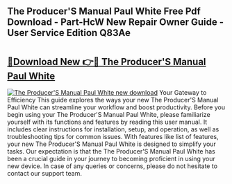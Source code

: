 ## The Producer'S Manual Paul White Free Pdf Download - Part-HcW New Repair Owner Guide - User Service Edition Q83Ae

# <h2><a href="http://cf15107.oget.top/?id=The+Producer%27S+Manual+Paul+White">🔗Download New 👉🔴 The Producer'S Manual Paul White</a></h2>

[![The Producer'S Manual Paul White new download](https://i.imgur.com/5g1atiW.png)](http://cf15107.oget.top/?id=The+Producer%27S+Manual+Paul+White)
Your Gateway to Efficiency This guide explores the ways your new The Producer'S Manual Paul White can streamline your workflow and boost productivity. Before you begin using your The Producer'S Manual Paul White, please familiarize yourself with its functions and features by reading this user manual. It includes clear instructions for installation, setup, and operation, as well as troubleshooting tips for common issues. With features like list of features, your new The Producer'S Manual Paul White is designed to simplify your tasks. Our expectation is that the The Producer'S Manual Paul White has been a crucial guide in your journey to becoming proficient in using your new device. In case of any queries or concerns, please do not hesitate to contact our support team.

